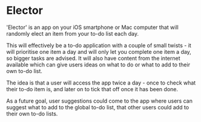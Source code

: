 # Elector
'Elector' is an app on your iOS smartphone or Mac computer that will randomly elect an item from your to-do list each day. 

This will effectively be a to-do application with a couple of small twists - it will prioritise one item a day and will only let you complete one item a day, so bigger tasks are advised. It will also have content from the internet available which can give users ideas on what to do or what to add to their own to-do list. 

The idea is that a user will access the app twice a day - once to check what their to-do item is, and later on to tick that off once it has been done. 

As a future goal, user suggestions could come to the app where users can suggest what to add to the global to-do list, that other users could add to their own to-do lists.